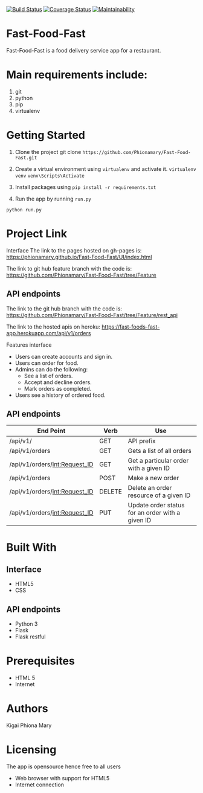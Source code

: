 
[![Build Status](https://travis-ci.org/Phionamary/Fast-Food-Fast.svg?branch=Feature)](https://travis-ci.org/Phionamary/Fast-Food-Fast)
[![Coverage Status](https://coveralls.io/repos/github/Phionamary/Fast-Food-Fast/badge.svg?branch=Feature)](https://coveralls.io/github/Phionamary/Fast-Food-Fast?branch=Feature)
[![Maintainability](https://api.codeclimate.com/v1/badges/14ceda9d0603ab17f897/maintainability)](https://codeclimate.com/github/Phionamary/Fast-Food-Fast/maintainability)


# Fast-Food-Fast

Fast-Food-Fast is a food delivery service app for a restaurant.

# Main requirements include:
1. git
2. python
3. pip
4. virtualenv


# Getting Started
1. Clone the project
git clone ```https://github.com/Phionamary/Fast-Food-Fast.git```

2. Create a virtual environment using ```virtualenv``` and activate it.
```virtualenv venv``` ```venv\Scripts\Activate```

3. Install packages using ```pip install -r requirements.txt```

4. Run the app by running ```run.py```

```python run.py```

# Project Link
Interface The link to the pages hosted on gh-pages is: https://phionamary.github.io/Fast-Food-Fast/UI/index.html

The link to git hub feature branch with the code is: https://github.com/Phionamary/Fast-Food-Fast/tree/Feature 

## API endpoints

The link to the git hub branch with the code is: https://github.com/Phionamary/Fast-Food-Fast/tree/Feature/rest_api

The link to the hosted apis on heroku: https://fast-foods-fast-app.herokuapp.com/api/v1/orders

Features interface

* Users can create accounts and sign in.
* Users can order for food.
* Admins can do the following:
    * See a list of orders.
    * Accept and decline orders.
    * Mark orders as completed.
* Users see a history of ordered food.


## API endpoints

End Point | Verb | Use
--------- | ---- | -----
/api/v1/| GET | API prefix
/api/v1/orders | GET | Gets a list of all orders
/api/v1/orders/<int:Request_ID> | GET | Get a particular order with a given ID
/api/v1/orders | POST | Make a new order
/api/v1/orders/<int:Request_ID> | DELETE | Delete an order resource of a given ID
/api/v1/orders/<int:Request_ID> | PUT | Update order status for an order with a given ID


# Built With

## Interface

* HTML5
* CSS


## API endpoints

* Python 3
* Flask
* Flask restful


# Prerequisites
* HTML 5
* Internet


# Authors
Kigai Phiona Mary

# Licensing
The app is opensource hence free to all users

* Web browser with support for HTML5
* Internet connection

